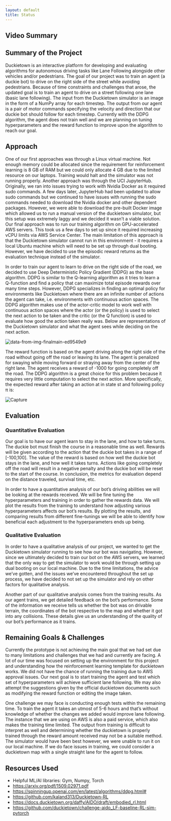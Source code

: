 ```yaml
---
layout: default
title: Status
---
```


## Video Summary


## Summary of the Project

Duckietown is an interactive platform for developing and evaluating algorithms for autonomous driving tasks like Lane Following alongside other vehicles and/or pedestrians. The goal of our project was to train an agent (a duckie bot) to drive on the right side of the street while avoiding pedestrians. Because of time constraints and challenges that arose, the updated goal is to train an agent to drive on a street following one lane (basic lane following). The input from the Duckietown simulator is an image in the form of a NumPy array for each timestep. The output from our agent is a pair of motor commands specifying the velocity and direction that our duckie bot should follow for each timestep. Currently with the DDPG algorithm, the agent does not train well and we are planning on tuning hyperparameters and the reward function to improve upon the algorithm to reach our goal.

## Approach

One of our first approaches was through a Linux virtual machine. Not enough memory could be allocated since the requirement for reinforcement learning is 8 GB of RAM but we could only allocate 4 GB due to the limited resource on our laptops. Training would halt and the simulator was not running properly. Another approach was through the UCI JupyterHub. Originally, we ran into issues trying to work with Nvidia Docker as it required sudo commands. A few days later, JupyterHub had been updated to allow sudo commands but we continued to have issues with running the sudo commands needed to download the Nvidia docker and other dependent packages. However, we were able to download the pre-built Docker image which allowed us to run a manual version of the duckietown simulator, but this setup was extremely laggy and we decided it wasn’t a viable solution. Our final approach was to run our training algorithm on GPU-accelerated AWS servers. This took us a few days to set up since it required increasing vCPU limits via AWS Service Center. The main limitation of this approach is that the Duckietown simulator cannot run in this environment - it requires a local Ubuntu machine which will need to be set up through dual booting. However, we have decided to use the episodic reward returns as the evaluation technique instead of the simulator.

In order to train our agent to learn to drive on the right side of the road, we decided to use Deep Deterministic Policy Gradient (DDPG) as the base algorithm. DDPG is similar to the Q-learning algorithm as it tries to learn a Q-function and find a policy that can maximize total episode rewards over many time steps. However, DDPG specializes in finding an optimal policy for environments like Duckietown where there are an infinite number of actions the agent can take, i.e. environments with continuous action spaces. The DDPG algorithm makes use of the actor-critic model to work well with continuous action spaces where the actor (or the policy) is used to select the next action to be taken and the critic (or the Q function) is used to evaluate how good the action taken really was. Below are representations of the Duckietown simulator and what the agent sees while deciding on the next action.

![data-from-img-finalmain-ed9549e9](https://user-images.githubusercontent.com/35225535/142749079-7d064222-8a4f-4919-8873-d8a374544f25.gif)


The reward function is based on the agent driving along the right side of the road without going off the road or leaving its lane. The agent is penalized for swaying while moving forward or straying away from the center of the right lane. The agent receives a reward of -1000 for going completely off the road. The DDPG algorithm is a great choice for this problem because it requires very little computation to select the next action. More specifically, the expected reward after taking an action at in state st and following policy π is:

![Capture](https://user-images.githubusercontent.com/35225535/142749082-991b7e52-7696-4c18-a458-802f2798d220.PNG)


## Evaluation

### Quantitative Evaluation
Our goal is to have our agent learn to stay in the lane, and how to take turns. The duckie bot must finish the course in a reasonable time as well. Rewards will be given according to the action that the duckie bot takes in a range of  [-100,100]. The value of the reward is based on how well the duckie bot stays in the lane, and how well it takes turns. Actions like going completely off the road will result in a negative penalty and the duckie bot will be reset to the start of the course. In conclusion, the metrics for evaluation depend on the distance traveled, survival time, etc.

In order to have a quantitative analysis of our bot’s driving abilities we will be looking at the rewards received. We will be fine tuning the hyperparameters and training in order to gather the rewards data. We will plot the results from the training to understand how adjusting various hyperparameters affects our bot’s results. By plotting the results, and comparing results from different fine-tunings we will be able to identify how beneficial each adjustment to the hyperparameters ends up being. 

### Qualitative Evaluation
In order to have a qualitative analysis of our project, we wanted to get the Duckietown simulator running to see how our bot was navigating. However, since we ultimately decided to train our bot on the AWS servers, we learned that the only way to get the simulator to work would be through setting up dual booting on our local machine. Due to the time limitations, the advice we’ve gotten, and the issues we’ve encountered throughout the set up process, we have decided to not set up the simulator and rely on other factors for qualitative analysis.

Another part of our qualitative analysis comes from the training results. As our agent trains, we get detailed feedback on the bot’s performance. Some of the information we receive tells us whether the bot was on drivable terrain, the coordinates of the bot respective to the map and whether it got into any collisions. These details give us an understanding of the quality of our bot’s performance as it trains.


## Remaining Goals & Challenges
Currently the prototype is not achieving the main goal that we had set due to many limitations and challenges that we had and currently are facing. A lot of our time was focused on setting up the environment for this project and understanding how the reinforcement learning template for duckietown works. We did not have the chance of running the training due to AWS approval issues. Our next goal is to start training the agent and test which set of hyperparameters will achieve sufficient lane following. We may also attempt the suggestions given by the official duckietown documents such as modifying the reward function or editing the image taken. 

One challenge we may face is conducting enough tests within the remaining time. To train the agent it takes an utmost of 5-6 hours and that’s without knowledge of whether the changes we added would improve lane following. The instance that we are using on AWS is also a paid service, which also makes the training time limited. The output from training is difficult to interpret as well and determining whether the duckietown is properly trained through the reward amount received may not be a suitable method. The simulator would have been best however, we were unable to run it on our local machine. If we do face issues in training, we could consider a duckietown map with a single straight lane for the agent to follow.


## Resources Used
* Helpful ML/AI libraries: Gym, Numpy, Torch
* https://arxiv.org/pdf/1509.02971.pdf
* https://spinningup.openai.com/en/latest/algorithms/ddpg.html#
* https://github.com/kaland313/Duckietown-RL
* https://docs.duckietown.org/daffy/AIDO/draft/embodied_rl.html
* https://github.com/duckietown/challenge-aido_LF-baseline-RL-sim-pytorch
